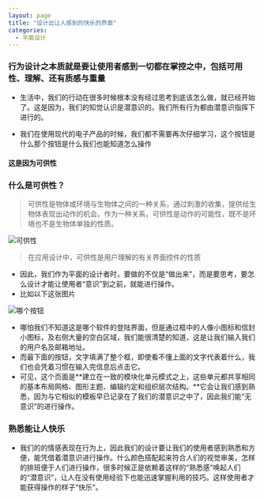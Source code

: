 ```yaml
---
layout: page
title: "设计出让人感到的快乐的界面"
categories:
  - 平面设计
---
```


### 行为设计之本质就是要让使用者感到一切都在掌控之中，包括可用性、理解、还有质感与重量 

- 生活中，我们的行动在很多时候根本没有经过思考到底该怎么做，就已经开始了。这是因为，我们的知觉认识是潜意识的，我们所有行为都由潜意识指挥下进行的。

- 我们在使用现代的电子产品的时候，我们都不需要再次仔细学习，这个按钮是什么那个按钮是什么我们也能知道怎么操作
#### 这是因为**可供性**

### 什么是可供性？

> 可供性是物体或环境与生物体之间的一种关系，通过刺激的收集，提供给生物体表现出动作的机会。作为一种关系，可供性是动作的可能性，既不是环境也不是生物体单独的性质。

![可供性](https://assets.gitee.com/jiayichen/jiayichen/raw/5295a5f7abf4cb194eda49ec243a510431a679d3/assets/images/kegongxing.jpg)

> 在应用设计中，可供性是用户理解的有关界面控件的性质

- 因此，我们作为平面的设计者时，要做的不仅是“做出来”，而是要思考，要怎么设计才能让使用者“意识”到之前，就能进行操作。
- 比如以下这张图片

![哪个按钮](https://gitee.com/jiayichen/jiayichen/raw/5295a5f7abf4cb194eda49ec243a510431a679d3/assets/images/whichanniu.svg)
- 哪怕我们不知道这是哪个软件的登陆界面，但是通过框中的人像小图标和信封小图标，及右侧大量的空白区域，我们能很清楚的知道，这是让我们输入我们的用户名及邮箱地址。
- 而最下面的按钮，文字填满了整个框，即使看不懂上面的文字代表着什么，我们也会凭着习惯在输入完信息后点击它。
- 可见，这个页面是**建立在一致的模块化单元模式之上，这些单元都共享相同的基本布局网格、图形主题、编辑约定和组织层次结构。**它会让我们感到熟悉，因为与它相似的模板早已记录在了我们的潜意识之中了，因此我们能“无意识”的进行操作。

### 熟悉能让人快乐
- 我们的的情感表现在行为上，因此我们的设计要让我们的使用者感到熟悉和方便，能凭借着潜意识进行操作。什么颜色搭配起来符合人们的视觉审美，怎样的排班便于人们进行操作，很多时候正是依赖着这样的“熟悉感”唤起人们的“潜意识”，让人在没有使用经验下也能迅速掌握利用的技巧。这样使用者才能获得操作的样子“快乐”。
